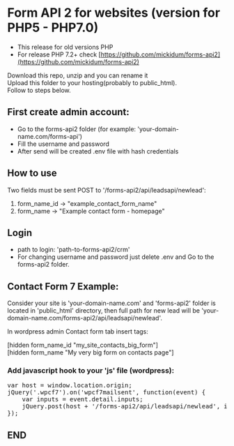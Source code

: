 # Form API 2 for websites (version for PHP5 - PHP7.0)

- This release for old versions PHP
- For release PHP 7.2+ check [https://github.com/mickidum/forms-api2](https://github.com/mickidum/forms-api2)

Download this repo, unzip and you can rename it \
Upload this folder to your hosting(probably to public_html). \
Follow to steps below.

## First create admin account:

- Go to the forms-api2 folder (for example: 'your-domain-name.com/forms-api')
- Fill the username and password
- After send will be created .env file with hash credentials

## How to use

Two fields must be sent POST to '/forms-api2/api/leadsapi/newlead':

1. form_name_id -> "example_contact_form_name"
2. form_name -> "Example contact form - homepage"

## Login

- path to login: 'path-to-forms-api2/crm'
- For changing username and password just delete .env and Go to the forms-api2 folder.

## Contact Form 7 Example:

Consider your site is 'your-domain-name.com' and 'forms-api2' folder is located in 'public_html' directory, then full path for new lead will be 'your-domain-name.com/forms-api2/api/leadsapi/newlead'.

In wordpress admin Contact form tab insert tags:

[hidden form_name_id "my_site_contacts_big_form"] \
[hidden form_name "My very big form on contacts page"]

### Add javascript hook to your 'js' file (wordpress):

<pre>
var host = window.location.origin;
jQuery('.wpcf7').on('wpcf7mailsent', function(event) {
	var inputs = event.detail.inputs;
	jQuery.post(host + '/forms-api2/api/leadsapi/newlead', inputs, function(data) {});
});
</pre>

## END
